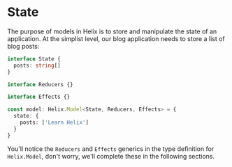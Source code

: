 # State

The purpose of models in Helix is to store and manipulate the state of an application. At the simplist level, our blog application needs to store a list of blog posts:

```typescript
interface State {
  posts: string[]
}

interface Reducers {}

interface Effects {}

const model: Helix.Model<State, Reducers, Effects> = {
  state: {
    posts: ['Learn Helix']
  }
}
```

You'll notice the `Reducers` and `Effects` generics in the type definition for `Helix.Model`, don't worry, we'll complete these in the following sections.
